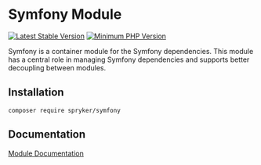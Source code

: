 # Symfony Module
[![Latest Stable Version](https://poser.pugx.org/spryker/symfony/v/stable.svg)](https://packagist.org/packages/spryker/symfony)
[![Minimum PHP Version](https://img.shields.io/badge/php-%3E%3D%207.4-8892BF.svg)](https://php.net/)

Symfony is a container module for the Symfony dependencies. This module has a central role in managing Symfony dependencies and supports better decoupling between modules.

## Installation

```
composer require spryker/symfony
```

## Documentation

[Module Documentation](https://academy.spryker.com/developing_with_spryker/module_guide/modules.html)

